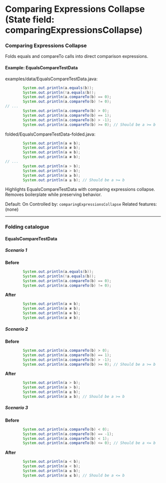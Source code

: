 # Comparing Expressions Collapse (State field: comparingExpressionsCollapse)

### Comparing Expressions Collapse
Folds equals and compareTo calls into direct comparison expressions.

#### Example: EqualsCompareTestData

examples/data/EqualsCompareTestData.java:
```java
        System.out.println(a.equals(b));
        System.out.println(!a.equals(b));
        System.out.println(a.compareTo(b) == 0);
        System.out.println(a.compareTo(b) != 0);
// ...
        System.out.println(a.compareTo(b) > 0);
        System.out.println(a.compareTo(b) == 1);
        System.out.println(a.compareTo(b) > -1);
        System.out.println(a.compareTo(b) >= 0); // Should be a >= b
```

folded/EqualsCompareTestData-folded.java:
```java
        System.out.println(a ≡ b);
        System.out.println(a ≢ b);
        System.out.println(a ≡ b);
        System.out.println(a ≢ b);
// ...
        System.out.println(a > b);
        System.out.println(a > b);
        System.out.println(a ≥ b);
        System.out.println(a ≥ b); // Should be a >= b
```

Highlights EqualsCompareTestData with comparing expressions collapse.
Removes boilerplate while preserving behavior.

Default: On
Controlled by: `comparingExpressionsCollapse`
Related features: (none)

---
### Folding catalogue

#### EqualsCompareTestData

##### Scenario 1

**Before**
```java
        System.out.println(a.equals(b));
        System.out.println(!a.equals(b));
        System.out.println(a.compareTo(b) == 0);
        System.out.println(a.compareTo(b) != 0);
```

**After**
```java
        System.out.println(a ≡ b);
        System.out.println(a ≢ b);
        System.out.println(a ≡ b);
        System.out.println(a ≢ b);
```


##### Scenario 2

**Before**
```java
        System.out.println(a.compareTo(b) > 0);
        System.out.println(a.compareTo(b) == 1);
        System.out.println(a.compareTo(b) > -1);
        System.out.println(a.compareTo(b) >= 0); // Should be a >= b
```

**After**
```java
        System.out.println(a > b);
        System.out.println(a > b);
        System.out.println(a ≥ b);
        System.out.println(a ≥ b); // Should be a >= b
```


##### Scenario 3

**Before**
```java
        System.out.println(a.compareTo(b) < 0);
        System.out.println(a.compareTo(b) == -1);
        System.out.println(a.compareTo(b) < 1);
        System.out.println(a.compareTo(b) <= 0); // Should be a <= b
```

**After**
```java
        System.out.println(a < b);
        System.out.println(a < b);
        System.out.println(a ≤ b);
        System.out.println(a ≤ b); // Should be a <= b
```

